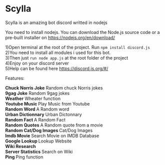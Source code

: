 # Scylla
Scylla is an amazing bot discord writted in nodejs

You need to install nodejs.
You can download the Node.js source code or a pre-built installer on https://nodejs.org/en/download/

1)Open terminal at the root of the project. Run ```npm install discord.js```</br>
2)You need to install all modules i used for this bot.</br>
3)Then just ```run node app.js``` at the root folder of the project</br>
4)Enjoy on your discord server</br>
5)Help can be found here https://discord.js.org/#/</br>


Features:

<b>Chuck Norris Joke</b> Random chuck Norris jokes </br>
<b>9gag Joke</b> Random 9gag jokes</br>
<b>Weather</b> Wheater function</br>
<b>Youtube Music </b> Play Music from Youtube</br>
<b>Random Word </b>  A Random word </br>
<b>Urban Dictionnary </b> Urban Dictonnary </br>
<b>Random Fact </b> A Random Fact </br>
<b>Random Quotes </b> A Random quote from a movie</br>
<b>Random Cat/Dog Images </b> Cat/Dog Images </br>
<b>Imdb Movie </b> Search Movie on IMDB Database </br>
<b>Google Lookup </b> Lookup Website </br>
<b>Wiki Research </b> </br>
<b>Server Statistics </b> Search on Wiki  </br>
<b>Ping </b> Ping function </br>




